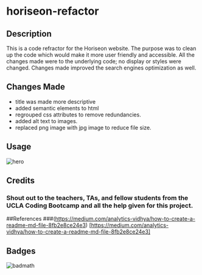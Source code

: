 # horiseon-refactor
## Description
This is a code refractor for the Horiseon website.  The purpose was to clean up the code which would make it more user friendly and accessible. All the changes made were to the underlying code; no display or styles were changed. Changes made improved the search engines optimization as well.

## Changes Made
* title was made more descriptive
* added semantic elements to html
* regrouped css attributes to remove redundancies.
* added alt text to images.
* replaced png image with jpg image to reduce file size.

## Usage
![hero]("../images/digital-marketing-meeting.jpg")


## Credits
### Shout out to the teachers, TAs, and fellow students from the UCLA Coding Bootcamp and all the help given for this project.
##References
###(https://medium.com/analytics-vidhya/how-to-create-a-readme-md-file-8fb2e8ce24e3)
[https://medium.com/analytics-vidhya/how-to-create-a-readme-md-file-8fb2e8ce24e3]


## Badges
![badmath](https://img.shields.io/github/languages/top/lernantino/badmath)